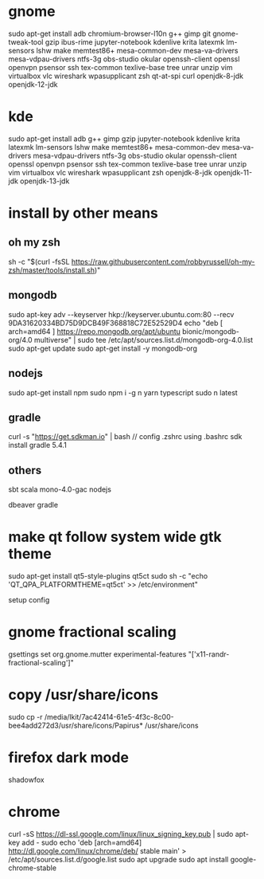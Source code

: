# gnome
sudo apt-get install adb chromium-browser-l10n g++ gimp git gnome-tweak-tool gzip ibus-rime jupyter-notebook kdenlive krita latexmk lm-sensors lshw make memtest86+ mesa-common-dev mesa-va-drivers mesa-vdpau-drivers ntfs-3g obs-studio okular openssh-client openssl openvpn psensor ssh tex-common texlive-base tree unrar unzip vim virtualbox vlc wireshark wpasupplicant zsh qt-at-spi curl openjdk-8-jdk openjdk-12-jdk

# kde
sudo apt-get install adb g++ gimp gzip jupyter-notebook kdenlive krita latexmk lm-sensors lshw make memtest86+ mesa-common-dev mesa-va-drivers mesa-vdpau-drivers ntfs-3g obs-studio okular openssh-client openssl openvpn psensor ssh tex-common texlive-base tree unrar unzip vim virtualbox vlc wireshark wpasupplicant zsh openjdk-8-jdk openjdk-11-jdk openjdk-13-jdk

# install by other means
## oh my zsh
sh -c "$(curl -fsSL https://raw.githubusercontent.com/robbyrussell/oh-my-zsh/master/tools/install.sh)"
## mongodb
sudo apt-key adv --keyserver hkp://keyserver.ubuntu.com:80 --recv 9DA31620334BD75D9DCB49F368818C72E52529D4
echo "deb [ arch=amd64 ] https://repo.mongodb.org/apt/ubuntu bionic/mongodb-org/4.0 multiverse" | sudo tee /etc/apt/sources.list.d/mongodb-org-4.0.list
sudo apt-get update
sudo apt-get install -y mongodb-org
## nodejs
sudo apt-get install npm
sudo npm i -g n yarn typescript
sudo n latest

## gradle
curl -s "https://get.sdkman.io" | bash
// config .zshrc using .bashrc
sdk install gradle 5.4.1


## others
sbt
scala
mono-4.0-gac
nodejs

dbeaver
gradle


# make qt follow system wide gtk theme
<!-- 1. install qtconfig-qt4 -->
sudo apt-get install qt5-style-plugins qt5ct
sudo sh -c "echo 'QT_QPA_PLATFORMTHEME=qt5ct' >> /etc/environment"

setup config

# gnome fractional scaling
gsettings set org.gnome.mutter experimental-features "['x11-randr-fractional-scaling']"

# copy /usr/share/icons
sudo cp -r /media/lkit/7ac42414-61e5-4f3c-8c00-bee4add272d3/usr/share/icons/Papirus* /usr/share/icons

# firefox dark mode
shadowfox


# chrome
curl -sS https://dl-ssl.google.com/linux/linux_signing_key.pub | sudo apt-key add -
sudo echo 'deb [arch=amd64] http://dl.google.com/linux/chrome/deb/ stable main' > /etc/apt/sources.list.d/google.list
sudo apt upgrade
sudo apt install google-chrome-stable





